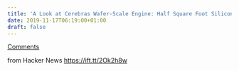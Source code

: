 ```yaml
---
title: 'A Look at Cerebras Wafer-Scale Engine: Half Square Foot Silicon Chip'
date: 2019-11-17T06:19:00+01:00
draft: false
---
```


[Comments](https://news.ycombinator.com/item?id=21556472)  
  
from Hacker News https://ift.tt/2Ok2h8w